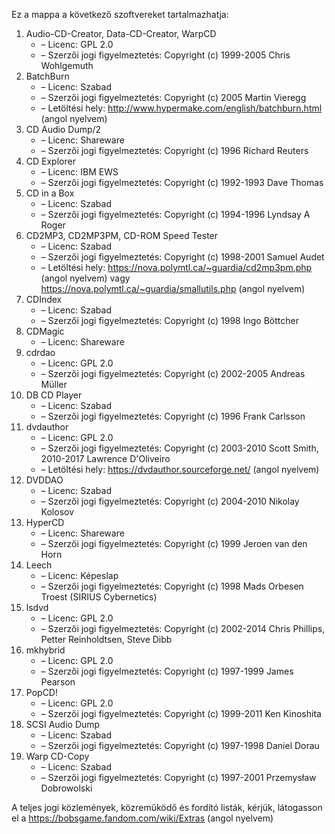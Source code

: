 ﻿Ez a mappa a következő szoftvereket tartalmazhatja:

1. Audio-CD-Creator, Data-CD-Creator, WarpCD
   - – Licenc: GPL 2.0
   - – Szerzői jogi figyelmeztetés: Copyright (c) 1999-2005 Chris Wohlgemuth
2. BatchBurn
   - – Licenc: Szabad
   - – Szerzői jogi figyelmeztetés: Copyright (c) 2005 Martin Vieregg
   - – Letöltési hely: http://www.hypermake.com/english/batchburn.html (angol nyelvem)
3. CD Audio Dump/2
   - – Licenc: Shareware
   - – Szerzői jogi figyelmeztetés: Copyright (c) 1996 Richard Reuters
4. CD Explorer
   - – Licenc: IBM EWS
   - – Szerzői jogi figyelmeztetés: Copyright (c) 1992-1993 Dave Thomas
5. CD in a Box
   - – Licenc: Szabad
   - – Szerzői jogi figyelmeztetés: Copyright (c) 1994-1996 Lyndsay A Roger
6. CD2MP3, CD2MP3PM, CD-ROM Speed Tester
   - – Licenc: Szabad
   - – Szerzői jogi figyelmeztetés: Copyright (c) 1998-2001 Samuel Audet
   - – Letöltési hely: https://nova.polymtl.ca/~guardia/cd2mp3pm.php (angol nyelvem) vagy https://nova.polymtl.ca/~guardia/smallutils.php (angol nyelvem)
7. CDIndex
   - – Licenc: Szabad
   - – Szerzői jogi figyelmeztetés: Copyright (c) 1998 Ingo Böttcher
8. CDMagic
   - – Licenc: Shareware
9. cdrdao
   - – Licenc: GPL 2.0
   - – Szerzői jogi figyelmeztetés: Copyright (c) 2002-2005 Andreas Müller
10. DB CD Player
    - – Licenc: Szabad
    - – Szerzői jogi figyelmeztetés: Copyright (c) 1996 Frank Carlsson
11. dvdauthor
    - – Licenc: GPL 2.0
    - – Szerzői jogi figyelmeztetés: Copyright (c) 2003-2010 Scott Smith, 2010-2017 Lawrence D'Oliveiro
    - – Letöltési hely: https://dvdauthor.sourceforge.net/ (angol nyelvem)
12. DVDDAO
    - – Licenc: Szabad
    - – Szerzői jogi figyelmeztetés: Copyright (c) 2004-2010 Nikolay Kolosov
13. HyperCD
    - – Licenc: Shareware
    - – Szerzői jogi figyelmeztetés: Copyright (c) 1999 Jeroen van den Horn
14. Leech
    - – Licenc: Képeslap
    - – Szerzői jogi figyelmeztetés: Copyright (c) 1998 Mads Orbesen Troest (SIRIUS Cybernetics)
15. lsdvd
    - – Licenc: GPL 2.0
    - – Szerzői jogi figyelmeztetés: Copyright (c) 2002-2014 Chris Phillips, Petter Reinholdtsen, Steve Dibb
16. mkhybrid 
    - – Licenc: GPL 2.0
    - – Szerzői jogi figyelmeztetés: Copyright (c) 1997-1999 James Pearson
17. PopCD!
    - – Licenc: GPL 2.0
    - – Szerzői jogi figyelmeztetés: Copyright (c) 1999-2011 Ken Kinoshita
18. SCSI Audio Dump
    - – Licenc: Szabad
    - – Szerzői jogi figyelmeztetés: Copyright (c) 1997-1998 Daniel Dorau
19. Warp CD-Copy
    - – Licenc: Szabad
    - – Szerzői jogi figyelmeztetés: Copyright (c) 1997-2001 Przemysław Dobrowolski

A teljes jogi közlemények, közreműködő és fordító listák, kérjük, látogasson el a https://bobsgame.fandom.com/wiki/Extras (angol nyelvem)
